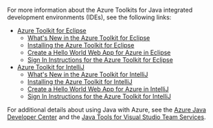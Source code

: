 For more information about the Azure Toolkits for Java integrated development environments (IDEs), see the following links:

* [Azure Toolkit for Eclipse](/azure/azure-toolkit-for-eclipse)
  * [What's New in the Azure Toolkit for Eclipse](/azure/azure-toolkit-for-eclipse-whats-new)
  * [Installing the Azure Toolkit for Eclipse](/azure/azure-toolkit-for-eclipse-installation)
  * [Create a Hello World Web App for Azure in Eclipse](/azure/app-service-web/app-service-web-eclipse-create-hello-world-web-app)
  * [Sign In Instructions for the Azure Toolkit for Eclipse](/azure/azure-toolkit-for-eclipse-sign-in-instructions)
* [Azure Toolkit for IntelliJ](/azure/azure-toolkit-for-intellij)
  * [What's New in the Azure Toolkit for IntelliJ](/azure/azure-toolkit-for-intellij-whats-new)
  * [Installing the Azure Toolkit for IntelliJ](/azure/azure-toolkit-for-intellij-installation)
  * [Create a Hello World Web App for Azure in IntelliJ](/azure/app-service-web/app-service-web-intellij-create-hello-world-web-app)
  * [Sign In Instructions for the Azure Toolkit for IntelliJ](/azure/azure-toolkit-for-intellij-sign-in-instructions)

For additional details about using Java with Azure, see the [Azure Java Developer Center](https://azure.microsoft.com/develop/java/) and the [Java Tools for Visual Studio Team Services](https://java.visualstudio.com/).
